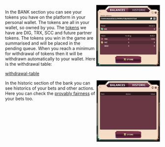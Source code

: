 <img align="right" height="200" src="../_media/bank-balance.png"> 

In the BANK section you can see your tokens you have on the platform in your personal wallet. The tokens are all in your wallet, so owned by you. The [tokens](./tokens.md "tokens") we have are DIG, TRX, SCC and future partner tokens. The tokens you win in the game are summarised and will be placed in the pending queue. When you reach a minimum for withdrawal of tokens then it will be withdrawn automatically to your wallet. Here is the withdrawal table:

[withdrawal-table](../_data/withdrawal.md ':include')

<img align="right" height="200" src="../_media/bank-historic.png"> 

In the historic section of the bank you can see historics of your bets and other actions. Here you can check the [provably fairness](./provably.md "provably") of your bets too.


